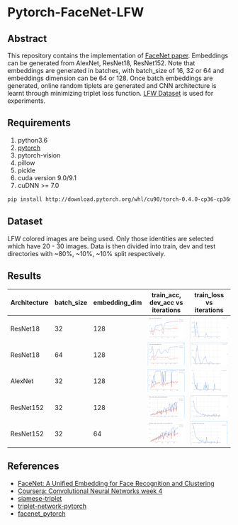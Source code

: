 # Pytorch-FaceNet-LFW

## Abstract
This repository contains the implementation of [FaceNet paper](https://arxiv.org/pdf/1503.03832.pdf). Embeddings can be generated from AlexNet, ResNet18, ResNet152. Note that embeddings are generated in batches, with batch_size of 16, 32 or 64 and embeddings dimension can be 64 or 128. Once batch embeddings are generated, online random tiplets are generated and CNN architecture is learnt through minimizing triplet loss function. [LFW Dataset](http://vis-www.cs.umass.edu/lfw/) is used for experiments.

## Requirements
1. python3.6
2. [pytorch](http://download.pytorch.org/whl/cu90/torch-0.4.0-cp36-cp36m-linux_x86_64.whl)
3. pytorch-vision
4. pillow
5. pickle
6. cuda version 9.0/9.1
7. cuDNN >= 7.0

```bash
pip install http://download.pytorch.org/whl/cu90/torch-0.4.0-cp36-cp36m-linux_x86_64.whl pytorch-vision pillow pickle
```

## Dataset
LFW colored images are being used. Only those identities are selected which have 20 - 30 images. Data is then divided into train, dev and test directories with ~80%, ~10%, ~10% split respectively.

## Results

Architecture  | batch_size | embedding_dim | train_acc, dev_acc vs iterations | train_loss vs iterations
----|----|----|----|----|
ResNet18 | 32 | 128 | ![Screen Shot](resnet1.png) | ![Screen Shot](resnet2.png) <br>
ResNet18 | 64 | 128 | ![Screen Shot](resnet3.png) | ![Screen Shot](resnet4.png) <br>
AlexNet | 32 | 128 | ![Screen Shot](alexnet1.png) | ![Screen Shot](alexnet2.png) <br>
ResNet152 | 32 | 128 | ![Screen Shot](resnet5.png) | ![Screen Shot](resnet6.png) <br>
ResNet152 | 32 | 64 | ![Screen Shot](resnet7.png) | ![Screen Shot](resnet8.png) <br>



## References
* [FaceNet: A Unified Embedding for Face Recognition and Clustering](https://arxiv.org/pdf/1503.03832.pdf)
* [Coursera: Convolutional Neural Networks week 4](https://www.coursera.org/learn/convolutional-neural-networks/home/welcome)
* [siamese-triplet](https://github.com/adambielski/siamese-triplet)
* [triplet-network-pytorch](https://github.com/andreasveit/triplet-network-pytorch)
* [facenet_pytorch](https://github.com/liorshk/facenet_pytorch)




